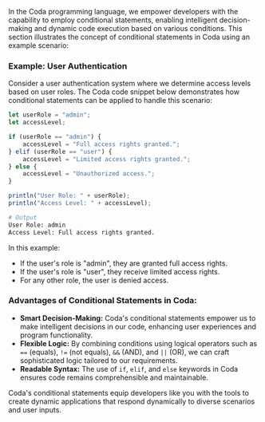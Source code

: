 In the Coda programming language, we empower developers with the capability to employ conditional statements, enabling intelligent decision-making and dynamic code execution based on various conditions. This section illustrates the concept of conditional statements in Coda using an example scenario:

### Example: User Authentication

Consider a user authentication system where we determine access levels based on user roles. The Coda code snippet below demonstrates how conditional statements can be applied to handle this scenario:

```js
let userRole = "admin";
let accessLevel;

if (userRole == "admin") {
    accessLevel = "Full access rights granted.";
} elif (userRole == "user") {
    accessLevel = "Limited access rights granted.";
} else {
    accessLevel = "Unauthorized access.";
}

println("User Role: " + userRole);
println("Access Level: " + accessLevel);
```

```bash
# Output
User Role: admin
Access Level: Full access rights granted.

```

In this example:

- If the user's role is "admin", they are granted full access rights.
- If the user's role is "user", they receive limited access rights.
- For any other role, the user is denied access.

### Advantages of Conditional Statements in Coda:

- **Smart Decision-Making:** Coda's conditional statements empower us to make intelligent decisions in our code, enhancing user experiences and program functionality.
- **Flexible Logic:** By combining conditions using logical operators such as `==` (equals), `!=` (not equals), `&&` (AND), and `||` (OR), we can craft sophisticated logic tailored to our requirements.
- **Readable Syntax:** The use of `if`, `elif`, and `else` keywords in Coda ensures code remains comprehensible and maintainable.

Coda's conditional statements equip developers like you with the tools to create dynamic applications that respond dynamically to diverse scenarios and user inputs.